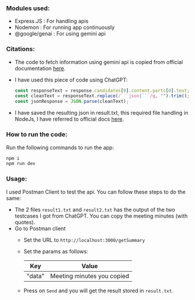 ### Modules used:
- Express.JS     : For handling apis
- Nodemon        : For running app continuously
- @google/genai  : For using gemini api

### Citations:
- The code to fetch information using gemini api is copied from official documentation [here](https://ai.google.dev/gemini-api/docs/quickstart).

- I have used this piece of code using ChatGPT:
    ```js
    const responseText = response.candidates[0].content.parts[0].text;
    const cleanText = responseText.replace(/```json|```/g, "").trim();
    const jsonResponse = JSON.parse(cleanText);
    ```
- I have saved the resulting json in result.txt, this required file handling in NodeJs, I have referred to official docs [here](https://nodejs.org/en/learn/manipulating-files/writing-files-with-nodejs).


### How to run the code:
Run the following commands to run the app:
```bash
npm i
npm run dev
```

### Usage:
I used Postman Client to test the api. You can follow these steps to do the same:
- The 2 files `result1.txt` and `result2.txt` has the output of the two testcases I got from ChatGPT. You can copy the meeting minutes (with quotes).
- Go to Postman client
    - Set the URL to `http://localhost:3000/getSummary`
    - Set the params as follows:

        |Key   | Value                      |
        |------|----------------------------|
        |"data"|Meeting minutes you copied  |
    - Press on `Send` and you will get the result stored in `result.txt`.